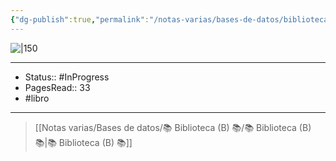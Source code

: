 ```yaml
---
{"dg-publish":true,"permalink":"/notas-varias/bases-de-datos/biblioteca-b/b-las-48-leyes-del-poder/"}
---
```



![|150](https://upload.wikimedia.org/wikipedia/commons/thumb/a/af/Las_48_Leyes_del_Poder_cover.svg/800px-Las_48_Leyes_del_Poder_cover.svg.png)

---

- Status:: #InProgress
- PagesRead:: 33
- #libro 

---

> [[Notas varias/Bases de datos/📚 Biblioteca (B) 📚/📚 Biblioteca (B) 📚\|📚 Biblioteca (B) 📚]]